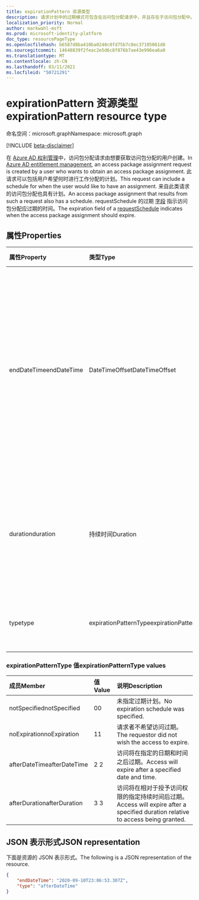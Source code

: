 ```yaml
---
title: expirationPattern 资源类型
description: 请求计划中的过期模式可包含在访问包分配请求中，并且存在于访问包分配中。
localization_priority: Normal
author: markwahl-msft
ms.prod: microsoft-identity-platform
doc_type: resourcePageType
ms.openlocfilehash: b6587d8ba410ba0240c0fd75b7c8ec37105061d8
ms.sourcegitcommit: 14648839f2feac2e5d6c8f876b7ae43e996ea6a0
ms.translationtype: MT
ms.contentlocale: zh-CN
ms.lasthandoff: 03/11/2021
ms.locfileid: "50721291"
---
```

# <a name="expirationpattern-resource-type"></a><span data-ttu-id="090ec-103">expirationPattern 资源类型</span><span class="sxs-lookup"><span data-stu-id="090ec-103">expirationPattern resource type</span></span>

<span data-ttu-id="090ec-104">命名空间：microsoft.graph</span><span class="sxs-lookup"><span data-stu-id="090ec-104">Namespace: microsoft.graph</span></span>

[!INCLUDE [beta-disclaimer](../../includes/beta-disclaimer.md)]

<span data-ttu-id="090ec-105">在 [Azure AD 权利管理](entitlementmanagement-root.md)中，访问包分配请求由想要获取访问包分配的用户创建。</span><span class="sxs-lookup"><span data-stu-id="090ec-105">In [Azure AD entitlement management](entitlementmanagement-root.md), an access package assignment request is created by a user who wants to obtain an access package assignment.</span></span> <span data-ttu-id="090ec-106">此请求可以包括用户希望何时进行工作分配的计划。</span><span class="sxs-lookup"><span data-stu-id="090ec-106">This request can include a schedule for when the user would like to have an assignment.</span></span>  <span data-ttu-id="090ec-107">来自此类请求的访问包分配也具有计划。</span><span class="sxs-lookup"><span data-stu-id="090ec-107">An access package assignment that results from such a request also has a schedule.</span></span>  <span data-ttu-id="090ec-108">requestSchedule 的过期 [字段](requestschedule.md) 指示访问包分配应过期的时间。</span><span class="sxs-lookup"><span data-stu-id="090ec-108">The expiration field of a [requestSchedule](requestschedule.md) indicates when the access package assignment should expire.</span></span>

## <a name="properties"></a><span data-ttu-id="090ec-109">属性</span><span class="sxs-lookup"><span data-stu-id="090ec-109">Properties</span></span>

| <span data-ttu-id="090ec-110">属性</span><span class="sxs-lookup"><span data-stu-id="090ec-110">Property</span></span>     | <span data-ttu-id="090ec-111">类型</span><span class="sxs-lookup"><span data-stu-id="090ec-111">Type</span></span>        | <span data-ttu-id="090ec-112">说明</span><span class="sxs-lookup"><span data-stu-id="090ec-112">Description</span></span> |
|:-------------|:------------|:------------|
|<span data-ttu-id="090ec-113">endDateTime</span><span class="sxs-lookup"><span data-stu-id="090ec-113">endDateTime</span></span>|<span data-ttu-id="090ec-114">DateTimeOffset</span><span class="sxs-lookup"><span data-stu-id="090ec-114">DateTimeOffset</span></span>|<span data-ttu-id="090ec-115">时间戳类型表示采用 ISO 8601 格式的日期和时间信息，始终采用 UTC 时区。</span><span class="sxs-lookup"><span data-stu-id="090ec-115">The Timestamp type represents date and time information using ISO 8601 format and is always in UTC time.</span></span> <span data-ttu-id="090ec-116">例如，2014 年 1 月 1 日午夜 UTC 为 `2014-01-01T00:00:00Z`。</span><span class="sxs-lookup"><span data-stu-id="090ec-116">For example, midnight UTC on Jan 1, 2014 is `2014-01-01T00:00:00Z`.</span></span>|
|<span data-ttu-id="090ec-117">duration</span><span class="sxs-lookup"><span data-stu-id="090ec-117">duration</span></span>|<span data-ttu-id="090ec-118">持续时间</span><span class="sxs-lookup"><span data-stu-id="090ec-118">Duration</span></span>|<span data-ttu-id="090ec-119">请求者所需的访问持续时间。</span><span class="sxs-lookup"><span data-stu-id="090ec-119">The requestor's desired duration of access.</span></span> <span data-ttu-id="090ec-120">如果在请求中指定，则 endDateTime 不应存在。</span><span class="sxs-lookup"><span data-stu-id="090ec-120">If specified in a request, endDateTime should not be present.</span></span>|
|<span data-ttu-id="090ec-121">type</span><span class="sxs-lookup"><span data-stu-id="090ec-121">type</span></span>|<span data-ttu-id="090ec-122">expirationPatternType</span><span class="sxs-lookup"><span data-stu-id="090ec-122">expirationPatternType</span></span>|<span data-ttu-id="090ec-123">请求者所需的过期模式类型。</span><span class="sxs-lookup"><span data-stu-id="090ec-123">The requestor's desired expiration pattern type.</span></span>|

### <a name="expirationpatterntype-values"></a><span data-ttu-id="090ec-124">expirationPatternType 值</span><span class="sxs-lookup"><span data-stu-id="090ec-124">expirationPatternType values</span></span>

| <span data-ttu-id="090ec-125">成员</span><span class="sxs-lookup"><span data-stu-id="090ec-125">Member</span></span> | <span data-ttu-id="090ec-126">值</span><span class="sxs-lookup"><span data-stu-id="090ec-126">Value</span></span>| <span data-ttu-id="090ec-127">说明</span><span class="sxs-lookup"><span data-stu-id="090ec-127">Description</span></span> |
|:---------------|:--------|:----------|
|<span data-ttu-id="090ec-128">notSpecified</span><span class="sxs-lookup"><span data-stu-id="090ec-128">notSpecified</span></span>|<span data-ttu-id="090ec-129">0</span><span class="sxs-lookup"><span data-stu-id="090ec-129">0</span></span>|<span data-ttu-id="090ec-130">未指定过期计划。</span><span class="sxs-lookup"><span data-stu-id="090ec-130">No expiration schedule was specified.</span></span>|
|<span data-ttu-id="090ec-131">noExpiration</span><span class="sxs-lookup"><span data-stu-id="090ec-131">noExpiration</span></span>|<span data-ttu-id="090ec-132">1</span><span class="sxs-lookup"><span data-stu-id="090ec-132">1</span></span>|<span data-ttu-id="090ec-133">请求者不希望访问过期。</span><span class="sxs-lookup"><span data-stu-id="090ec-133">The requestor did not wish the access to expire.</span></span>|
|<span data-ttu-id="090ec-134">afterDateTime</span><span class="sxs-lookup"><span data-stu-id="090ec-134">afterDateTime</span></span>|<span data-ttu-id="090ec-135">2 </span><span class="sxs-lookup"><span data-stu-id="090ec-135">2</span></span>|<span data-ttu-id="090ec-136">访问将在指定的日期和时间之后过期。</span><span class="sxs-lookup"><span data-stu-id="090ec-136">Access will expire after a specified date and time.</span></span>|
|<span data-ttu-id="090ec-137">afterDuration</span><span class="sxs-lookup"><span data-stu-id="090ec-137">afterDuration</span></span>|<span data-ttu-id="090ec-138">3 </span><span class="sxs-lookup"><span data-stu-id="090ec-138">3</span></span>|<span data-ttu-id="090ec-139">访问将在相对于授予访问权限的指定持续时间后过期。</span><span class="sxs-lookup"><span data-stu-id="090ec-139">Access will expire after a specified duration relative to access being granted.</span></span>|

## <a name="json-representation"></a><span data-ttu-id="090ec-140">JSON 表示形式</span><span class="sxs-lookup"><span data-stu-id="090ec-140">JSON representation</span></span>

<span data-ttu-id="090ec-141">下面是资源的 JSON 表示形式。</span><span class="sxs-lookup"><span data-stu-id="090ec-141">The following is a JSON representation of the resource.</span></span>

<!-- {
  "blockType": "resource",
  "optionalProperties": [

  ],
  "@odata.type": "microsoft.graph.expirationPattern"
}-->

```json
{
    "endDateTime": "2020-09-10T23:06:53.307Z",
    "type": "afterDateTime"
}
```

<!-- uuid: 16cd6b66-4b1a-43a1-adaf-3a886856ed98
2019-02-04 14:57:30 UTC -->
<!-- {
  "type": "#page.annotation",
  "description": "expirationPattern resource",
  "keywords": "",
  "section": "documentation",
  "tocPath": ""
}-->


